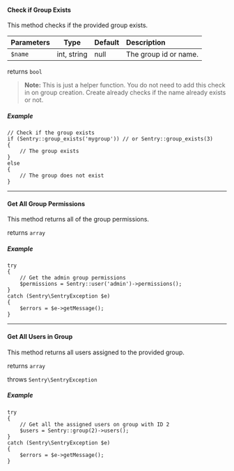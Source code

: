 #### Check if Group Exists

This method checks if the provided group exists.

Parameters                   | Type            | Default       | Description
:--------------------------- | :-------------: | :------------ | :--------------
`$name`                      | int, string     | null          | The group id or name.

returns `bool`

> **Note:** This is just a helper function. You do not need to add this check in
on group creation. Create already checks if the name already exists or not.

##### Example

	// Check if the group exists
	if (Sentry::group_exists('mygroup')) // or Sentry::group_exists(3)
	{
		// The group exists
	}
	else
	{
		// The group does not exist
	}

----------

#### Get All Group Permissions

This method returns all of the group permissions.

returns `array`

##### Example

	try
	{
		// Get the admin group permissions
		$permissions = Sentry::user('admin')->permissions();
	}
	catch (Sentry\SentryException $e)
	{
		$errors = $e->getMessage();
	}

----------

#### Get All Users in Group

This method returns all users assigned to the provided group.

returns `array`

throws `Sentry\SentryException`

##### Example

	try
	{
		// Get all the assigned users on group with ID 2
		$users = Sentry::group(2)->users();
	}
	catch (Sentry\SentryException $e)
	{
		$errors = $e->getMessage();
	}

